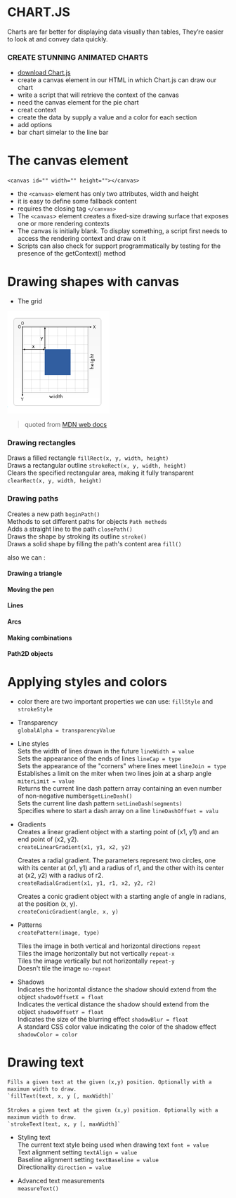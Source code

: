 # CHART.JS    

Charts are far better for displaying data visually than tables, They’re easier to look at and convey data quickly.   


### CREATE STUNNING ANIMATED CHARTS   

* [download Chart.js](https://github.com/chartjs/Chart.js)
* create a canvas element in our HTML in which Chart.js can draw our chart   
* write a script that will retrieve the context of the canvas   
* need the canvas element for the pie chart   
* creat context   
* create the data by supply a value and a color for each section   
* add options   
* bar chart simelar to the line bar   




# The canvas element   

`<canvas id="" width="" height=""></canvas>`   

* the `<canvas>` element has only two attributes, width and height   
* it is easy to define some fallback content    
* requires the closing tag `</canvas>`   
* The `<canvas`> element creates a fixed-size drawing surface that exposes one or more rendering contexts   
* The canvas is initially blank. To display something, a script first needs to access the rendering context and draw on it    
* Scripts can also check for support programmatically by testing for the presence of the getContext() method   





# Drawing shapes with canvas   

* The grid   

![ob](canv.PNG)    
> quoted from [MDN web docs](https://developer.mozilla.org/en-US/docs/Web/API/Canvas_API/Tutorial/Drawing_shapes#the_grid)    


### Drawing rectangles   

Draws a filled rectangle  `fillRect(x, y, width, height)`  
Draws a rectangular outline `strokeRect(x, y, width, height)`  
Clears the specified rectangular area, making it fully transparent `clearRect(x, y, width, height)`  



### Drawing paths  

Creates a new path `beginPath()`  
Methods to set different paths for objects  `Path methods`  
Adds a straight line to the path  `closePath()`  
Draws the shape by stroking its outline `stroke()`  
Draws a solid shape by filling the path's content area `fill()`  



also we can :

#### Drawing a triangle      
#### Moving the pen   
#### Lines   
#### Arcs    
#### Making combinations   
#### Path2D objects  
 


# Applying styles and colors


* color 
    there are two important properties we can use: `fillStyle` and `strokeStyle`   

* Transparency   
    `globalAlpha = transparencyValue`   

* Line styles   
    Sets the width of lines drawn in the future `lineWidth = value`   
    Sets the appearance of the ends of lines  `lineCap = type`   
    Sets the appearance of the "corners" where lines meet `lineJoin = type`   
    Establishes a limit on the miter when two lines join at a sharp angle `miterLimit = value`   
    Returns the current line dash pattern array containing an even number of non-negative numbers`getLineDash()`   
    Sets the current line dash pattern `setLineDash(segments)`   
    Specifies where to start a dash array on a line `lineDashOffset = valu`  

* Gradients   
    Creates a linear gradient object with a starting point of (x1, y1) and an end point of (x2, y2).   
    `createLinearGradient(x1, y1, x2, y2)`   
 
    Creates a radial gradient. The parameters represent two circles, one with its center at (x1, y1) and a radius of r1, and the other with its center at (x2, y2) with a radius of r2.   
    `createRadialGradient(x1, y1, r1, x2, y2, r2)`   

    Creates a conic gradient object with a starting angle of angle in radians, at the position (x, y).   
    `createConicGradient(angle, x, y)`   


* Patterns   
    `createPattern(image, type)`   

    Tiles the image in both vertical and horizontal directions `repeat`   
    Tiles the image horizontally but not vertically `repeat-x`   
    Tiles the image vertically but not horizontally  `repeat-y`   
    Doesn't tile the image `no-repeat`   


* Shadows    
    Indicates the horizontal distance the shadow should extend from the object `shadowOffsetX = float`   
    Indicates the vertical distance the shadow should extend from the object `shadowOffsetY = float`   
    Indicates the size of the blurring effect `shadowBlur = float`   
    A standard CSS color value indicating the color of the shadow effect `shadowColor = color`   




# Drawing text   


    Fills a given text at the given (x,y) position. Optionally with a maximum width to draw.   
    `fillText(text, x, y [, maxWidth]`   

    Strokes a given text at the given (x,y) position. Optionally with a maximum width to draw.   
    `strokeText(text, x, y [, maxWidth]`   



* Styling text    
    The current text style being used when drawing text `font = value`   
    Text alignment setting `textAlign = value`   
    Baseline alignment setting `textBaseline = value`   
    Directionality `direction = value`   


* Advanced text measurements   
    `measureText()`   
